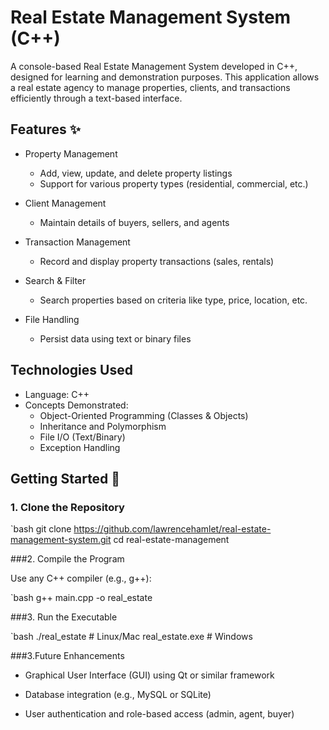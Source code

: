  # Real Estate Management System (C++)

A console-based Real Estate Management System developed in C++, designed for learning and demonstration purposes. This application allows a real estate agency to manage properties, clients, and transactions efficiently through a text-based interface.

## Features ✨

- Property Management  
  - Add, view, update, and delete property listings  
  - Support for various property types (residential, commercial, etc.)

- Client Management  
  - Maintain details of buyers, sellers, and agents

- Transaction Management  
  - Record and display property transactions (sales, rentals)

- Search & Filter  
  - Search properties based on criteria like type, price, location, etc.

- File Handling  
  - Persist data using text or binary files

## Technologies Used

- Language: C++  
- Concepts Demonstrated:  
  - Object-Oriented Programming (Classes & Objects)  
  - Inheritance and Polymorphism  
  - File I/O (Text/Binary)  
  - Exception Handling  

## Getting Started 🚀

### 1. Clone the Repository

`bash
git clone  https://github.com/lawrencehamlet/real-estate-management-system.git
cd real-estate-management

###2. Compile the Program

Use any C++ compiler (e.g., g++):

`bash
g++ main.cpp -o real_estate

###3. Run the Executable

`bash
./real_estate      # Linux/Mac
real_estate.exe    # Windows

###3.Future Enhancements 

- Graphical User Interface (GUI) using Qt or similar framework

- Database integration (e.g., MySQL or SQLite)

- User authentication and role-based access (admin, agent, buyer)
